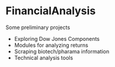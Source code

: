 # FinancialAnalysis

Some preliminary projects
- Exploring Dow Jones Components
- Modules for analyzing returns
- Scraping biotech/pharama information
- Technical analysis tools

